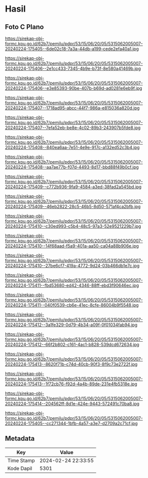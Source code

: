# Hasil

## Foto C Plano

https://sirekap-obj-formc.kpu.go.id/62b7/pemilu/pdpr/53/15/06/20/05/5315062005007-20240224-175405--6de02c18-7a3a-44db-a199-cede2efa40a1.jpg

https://sirekap-obj-formc.kpu.go.id/62b7/pemilu/pdpr/53/15/06/20/05/5315062005007-20240224-175406--2e1cc433-7345-4b9e-b73f-8e580a41469b.jpg

https://sirekap-obj-formc.kpu.go.id/62b7/pemilu/pdpr/53/15/06/20/05/5315062005007-20240224-175406--e3e85393-90be-407b-b69d-ad0281e6eb9f.jpg

https://sirekap-obj-formc.kpu.go.id/62b7/pemilu/pdpr/53/15/06/20/05/5315062005007-20240224-175407--1718ad95-abcc-44f7-986a-e815036a820d.jpg

https://sirekap-obj-formc.kpu.go.id/62b7/pemilu/pdpr/53/15/06/20/05/5315062005007-20240224-175407--7efa52eb-be8e-4c02-89b3-243907b5fde8.jpg

https://sirekap-obj-formc.kpu.go.id/62b7/pemilu/pdpr/53/15/06/20/05/5315062005007-20240224-175408--840ea6aa-7e51-4e9e-917c-a132ed52c3b4.jpg

https://sirekap-obj-formc.kpu.go.id/62b7/pemilu/pdpr/53/15/06/20/05/5315062005007-20240224-175408--aa7ae77b-f07d-4493-8d17-bbd88f49b0cf.jpg

https://sirekap-obj-formc.kpu.go.id/62b7/pemilu/pdpr/53/15/06/20/05/5315062005007-20240224-175409--c772b936-9fa9-4584-a3ed-38fad2a545bd.jpg

https://sirekap-obj-formc.kpu.go.id/62b7/pemilu/pdpr/53/15/06/20/05/5315062005007-20240224-175409--46eb2822-28c5-46b5-8d50-571af4ca2bfb.jpg

https://sirekap-obj-formc.kpu.go.id/62b7/pemilu/pdpr/53/15/06/20/05/5315062005007-20240224-175410--c30ed993-c5b4-48c5-97a3-52e9521229b7.jpg

https://sirekap-obj-formc.kpu.go.id/62b7/pemilu/pdpr/53/15/06/20/05/5315062005007-20240224-175410--14f68aad-f5a9-401a-aa50-ca04a88b906e.jpg

https://sirekap-obj-formc.kpu.go.id/62b7/pemilu/pdpr/53/15/06/20/05/5315062005007-20240224-175410--27be6cf7-419a-4772-9d24-03b466db1e7c.jpg

https://sirekap-obj-formc.kpu.go.id/62b7/pemilu/pdpr/53/15/06/20/05/5315062005007-20240224-175411--fbd53680-ed42-4346-88ff-ebd3f90646ec.jpg

https://sirekap-obj-formc.kpu.go.id/62b7/pemilu/pdpr/53/15/06/20/05/5315062005007-20240224-175411--040f0539-cb6e-41ec-8cfe-86004b9f5548.jpg

https://sirekap-obj-formc.kpu.go.id/62b7/pemilu/pdpr/53/15/06/20/05/5315062005007-20240224-175412--3a1fe329-0d79-4b34-a09f-0f01034fab94.jpg

https://sirekap-obj-formc.kpu.go.id/62b7/pemilu/pdpr/53/15/06/20/05/5315062005007-20240224-175412--66f2b802-c161-4ac1-b828-539dcd672634.jpg

https://sirekap-obj-formc.kpu.go.id/62b7/pemilu/pdpr/53/15/06/20/05/5315062005007-20240224-175413--8620f71b-c74d-40cb-90f3-8f9c73e2722f.jpg

https://sirekap-obj-formc.kpu.go.id/62b7/pemilu/pdpr/53/15/06/20/05/5315062005007-20240224-175413--1f72cb76-f92d-4a4b-89de-231e4fb5318e.jpg

https://sirekap-obj-formc.kpu.go.id/62b7/pemilu/pdpr/53/15/06/20/05/5315062005007-20240224-175414--204562ff-8d1e-424e-9443-572491c70ba8.jpg

https://sirekap-obj-formc.kpu.go.id/62b7/pemilu/pdpr/53/15/06/20/05/5315062005007-20240224-175405--cc271344-1bfb-4a57-a3e7-d2709a2c71cf.jpg


## Metadata

| Key        | Value               |
| ---------- | ------------------- |
| Time Stamp | 2024-02-24 22:33:55 |
| Kode Dapil | 5301                |



